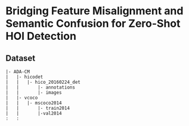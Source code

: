# Bridging Feature Misalignment and Semantic Confusion for Zero-Shot HOI Detection

## Dataset

```
|- ADA-CM  
|   |- hicodet  
|   |   |- hico_20160224_det  
|   |       |- annotations  
|   |       |- images  
|   |- vcoco  
|   |   |- mscoco2014  
|   |       |- train2014  
|   |       |-val2014  
:   :       
```
